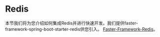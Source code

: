 # Redis

本节我们将为您介绍如何集成Redis并进行快速开发。我们提供faster-framework-spring-boot-starter-redis供您引入。
[Faster-Framework-Redis](https://github.com/faster-framework/faster-framework-redis)。